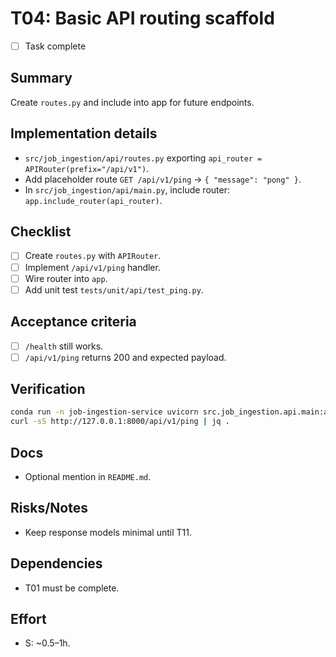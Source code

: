 # T04: Basic API routing scaffold

- [ ] Task complete

## Summary
Create `routes.py` and include into app for future endpoints.

## Implementation details
- `src/job_ingestion/api/routes.py` exporting `api_router = APIRouter(prefix="/api/v1")`.
- Add placeholder route `GET /api/v1/ping` -> `{ "message": "pong" }`.
- In `src/job_ingestion/api/main.py`, include router: `app.include_router(api_router)`.

## Checklist
- [ ] Create `routes.py` with `APIRouter`.
- [ ] Implement `/api/v1/ping` handler.
- [ ] Wire router into `app`.
- [ ] Add unit test `tests/unit/api/test_ping.py`.

## Acceptance criteria
- [ ] `/health` still works.
- [ ] `/api/v1/ping` returns 200 and expected payload.

## Verification
```bash
conda run -n job-ingestion-service uvicorn src.job_ingestion.api.main:app --reload
curl -sS http://127.0.0.1:8000/api/v1/ping | jq .
```

## Docs
- Optional mention in `README.md`.

## Risks/Notes
- Keep response models minimal until T11.

## Dependencies
- T01 must be complete.

## Effort
- S: ~0.5–1h.
